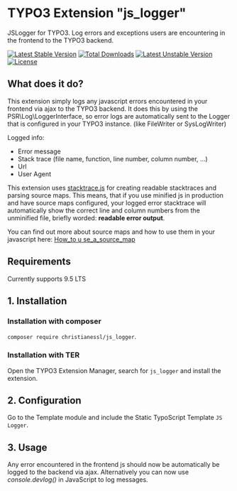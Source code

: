 # TYPO3 Extension "js_logger"
JSLogger for TYPO3. Log errors and exceptions users are encountering in the frontend to the TYPO3 backend.

[![Latest Stable Version](https://poser.pugx.org/christianessl/js_logger/v/stable)](https://packagist.org/packages/christianessl/js_logger)
[![Total Downloads](https://poser.pugx.org/christianessl/js_logger/downloads)](https://packagist.org/packages/christianessl/js_logger)
[![Latest Unstable Version](https://poser.pugx.org/christianessl/js_logger/v/unstable)](https://packagist.org/packages/christianessl/js_logger)
[![License](https://poser.pugx.org/christianessl/js_logger/license)](https://packagist.org/packages/christianessl/js_logger)

## What does it do?

This extension simply logs any javascript errors encountered in your frontend via ajax to the TYPO3 backend. 
It does this by using the PSR\Log\LoggerInterface, so error logs are automatically sent to the Logger that is 
configured in your TYPO3 instance. (like FileWriter or SysLogWriter) 

Logged info:
- Error message
- Stack trace (file name, function, line number, column number, ...)
- Url
- User Agent

This extension uses [stacktrace.js](https://github.com/stacktracejs/stacktrace.js) for creating readable stacktraces and
parsing source maps. This means, that if you use minified js in production and have source maps configured, your logged 
error stacktrace will automatically show the correct line and column numbers from the unminified file, briefly worded: 
**readable error output**.  

You can find out more about source maps and how to use them in your javascript here:
[How_to u se_a_source_map](https://developer.mozilla.org/de/docs/Tools/Debugger/How_to/Use_a_source_map)

## Requirements

Currently supports 9.5 LTS

## 1. Installation

### Installation with composer

`composer require christianessl/js_logger`. 

### Installation with TER

Open the TYPO3 Extension Manager, search for `js_logger` and install the extension.

## 2. Configuration

Go to the Template module and include the Static TypoScript Template `JS Logger`.

## 3. Usage

Any error encountered in the frontend js should now be automatically be logged to the backend via ajax.
Alternatively you can now use *console.devlog()* in JavaScript to log messages.